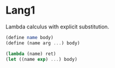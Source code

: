 # Lang1

Lambda calculus with explicit substitution.

```scheme
(define name body)
(define (name arg ...) body)

(lambda (name) ret)
(let ((name exp) ...) body)
```
